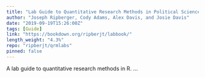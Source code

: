 ```yaml
---
title: "Lab Guide to Quantitative Research Methods in Political Science, Public Policy & Public Administration"
author: "Joseph Ripberger, Cody Adams, Alex Davis, and Josie Davis"
date: "2019-09-19T15:26:00Z"
tags: [Guide]
link: "https://bookdown.org/ripberjt/labbook/"
length_weight: "4.3%"
repo: "ripberjt/qrmlabs"
pinned: false
---
```


A lab guide to quantitative research methods in R. ...
